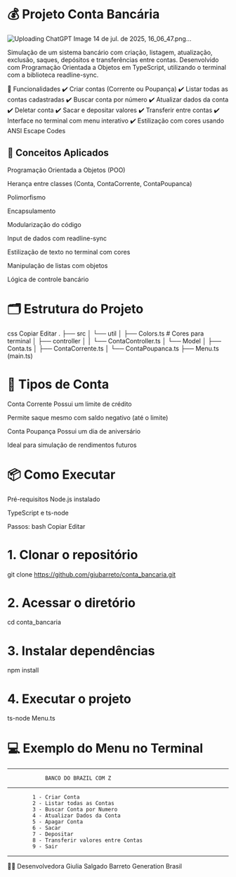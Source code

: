 # 💰 Projeto Conta Bancária

![Uploading ChatGPT Image 14 de jul. de 2025, 16_06_47.png…]()


Simulação de um sistema bancário com criação, listagem, atualização, exclusão, saques, depósitos e transferências entre contas. Desenvolvido com Programação Orientada a Objetos em TypeScript, utilizando o terminal com a biblioteca readline-sync.

🚀 Funcionalidades
✔️ Criar contas (Corrente ou Poupança)
✔️ Listar todas as contas cadastradas
✔️ Buscar conta por número
✔️ Atualizar dados da conta
✔️ Deletar conta
✔️ Sacar e depositar valores
✔️ Transferir entre contas
✔️ Interface no terminal com menu interativo
✔️ Estilização com cores usando ANSI Escape Codes

## 🧠 Conceitos Aplicados
Programação Orientada a Objetos (POO)

Herança entre classes (Conta, ContaCorrente, ContaPoupanca)

Polimorfismo

Encapsulamento

Modularização do código

Input de dados com readline-sync

Estilização de texto no terminal com cores

Manipulação de listas com objetos

Lógica de controle bancário

# 🗂️ Estrutura do Projeto
css
Copiar
Editar
.
├── src
│   └── util
│       ├── Colors.ts           # Cores para terminal
│       ├── controller
│       │   └── ContaController.ts
│       └── Model
│           ├── Conta.ts
│           ├── ContaCorrente.ts
│           └── ContaPoupanca.ts
├── Menu.ts (main.ts)

# 🏦 Tipos de Conta
Conta Corrente
Possui um limite de crédito

Permite saque mesmo com saldo negativo (até o limite)

Conta Poupança
Possui um dia de aniversário

Ideal para simulação de rendimentos futuros

# 📦 Como Executar
Pré-requisitos
Node.js instalado

TypeScript e ts-node

Passos:
bash
Copiar
Editar
# 1. Clonar o repositório
git clone https://github.com/giubarreto/conta_bancaria.git

# 2. Acessar o diretório
cd conta_bancaria

# 3. Instalar dependências
npm install

# 4. Executar o projeto
 ts-node Menu.ts
# 💻 Exemplo do Menu no Terminal
 *****************************************************
                BANCO DO BRAZIL COM Z                
*****************************************************
            1 - Criar Conta                          
            2 - Listar todas as Contas               
            3 - Buscar Conta por Numero              
            4 - Atualizar Dados da Conta             
            5 - Apagar Conta                         
            6 - Sacar                                
            7 - Depositar                            
            8 - Transferir valores entre Contas      
            9 - Sair                                 
*****************************************************

🧑‍💻 Desenvolvedora
Giulia Salgado Barreto
Generation Brasil
